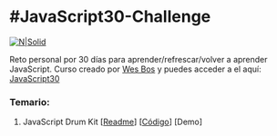 # #JavaScript30-Challenge

[![N|Solid](https://res.cloudinary.com/moopixel/image/upload/v1537325341/Personal/JavaScript30/Screenshot_3.jpg)](https://javascript30.com/)

Reto personal por 30 días para aprender/refrescar/volver a aprender JavaScript. Curso creado por [Wes Bos](https://github.com/wesbos) y puedes acceder a el aquí: [JavaScript30](https://javascript30.com/)

### Temario:

1. JavaScript Drum Kit [[Readme](https://github.com/yamirminaya/JavaScript30/blob/master/01%20-%20JavaScript%20Drum%20Kit/README.md)] [[Código](https://github.com/yamirminaya/JavaScript30/tree/master/01%20-%20JavaScript%20Drum%20Kit)] [Demo]
